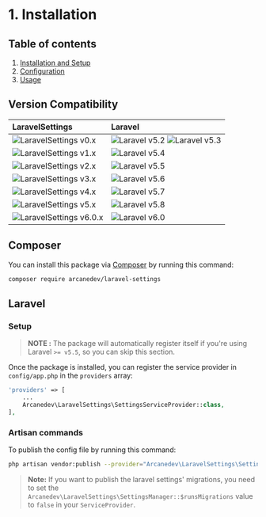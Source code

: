 # 1. Installation

## Table of contents

  1. [Installation and Setup](1-Installation-and-Setup.md)
  2. [Configuration](2-Configuration.md)
  3. [Usage](3-Usage.md)

## Version Compatibility

| LaravelSettings                                   | Laravel                                                   |
|:--------------------------------------------------|:----------------------------------------------------------|
| ![LaravelSettings v0.x][laravel_settings_0_x]     | ![Laravel v5.2][laravel_5_2] ![Laravel v5.3][laravel_5_3] |
| ![LaravelSettings v1.x][laravel_settings_1_x]     | ![Laravel v5.4][laravel_5_4]                              |
| ![LaravelSettings v2.x][laravel_settings_2_x]     | ![Laravel v5.5][laravel_5_5]                              |
| ![LaravelSettings v3.x][laravel_settings_3_x]     | ![Laravel v5.6][laravel_5_6]                              |
| ![LaravelSettings v4.x][laravel_settings_4_x]     | ![Laravel v5.7][laravel_5_7]                              |
| ![LaravelSettings v5.x][laravel_settings_5_x]     | ![Laravel v5.8][laravel_5_8]                              |
| ![LaravelSettings v6.0.x][laravel_settings_6_0_x] | ![Laravel v6.0][laravel_6_0]                              |

[laravel_5_2]:  https://img.shields.io/badge/v5.2-supported-brightgreen.svg?style=flat-square "Laravel v5.2"
[laravel_5_3]:  https://img.shields.io/badge/v5.3-supported-brightgreen.svg?style=flat-square "Laravel v5.3"
[laravel_5_4]:  https://img.shields.io/badge/v5.4-supported-brightgreen.svg?style=flat-square "Laravel v5.4"
[laravel_5_5]:  https://img.shields.io/badge/v5.5-supported-brightgreen.svg?style=flat-square "Laravel v5.5"
[laravel_5_6]:  https://img.shields.io/badge/v5.6-supported-brightgreen.svg?style=flat-square "Laravel v5.6"
[laravel_5_7]:  https://img.shields.io/badge/v5.7-supported-brightgreen.svg?style=flat-square "Laravel v5.7"
[laravel_5_8]:  https://img.shields.io/badge/v5.8-supported-brightgreen.svg?style=flat-square "Laravel v5.8"
[laravel_5_8]:  https://img.shields.io/badge/v5.8-supported-brightgreen.svg?style=flat-square "Laravel v5.8"
[laravel_6_0]:  https://img.shields.io/badge/v6.0-supported-brightgreen.svg?style=flat-square "Laravel v6.0"

[laravel_settings_0_x]: https://img.shields.io/badge/version-0.*-blue.svg?style=flat-square "LaravelSettings v0.*"
[laravel_settings_1_x]: https://img.shields.io/badge/version-1.*-blue.svg?style=flat-square "LaravelSettings v1.*"
[laravel_settings_2_x]: https://img.shields.io/badge/version-2.*-blue.svg?style=flat-square "LaravelSettings v2.*"
[laravel_settings_3_x]: https://img.shields.io/badge/version-3.*-blue.svg?style=flat-square "LaravelSettings v3.*"
[laravel_settings_4_x]: https://img.shields.io/badge/version-4.*-blue.svg?style=flat-square "LaravelSettings v4.*"
[laravel_settings_5_x]: https://img.shields.io/badge/version-5.*-blue.svg?style=flat-square "LaravelSettings v5.*"
[laravel_settings_6_0_x]: https://img.shields.io/badge/version-6.0.*-blue.svg?style=flat-square "LaravelSettings v6.0.*"

## Composer

You can install this package via [Composer](http://getcomposer.org/) by running this command:

```bash
composer require arcanedev/laravel-settings
```

## Laravel

### Setup

> **NOTE :** The package will automatically register itself if you're using Laravel `>= v5.5`, so you can skip this section.

Once the package is installed, you can register the service provider in `config/app.php` in the `providers` array:

```php
'providers' => [
    ...
    Arcanedev\LaravelSettings\SettingsServiceProvider::class,
],
```

### Artisan commands

To publish the config file by running this command:

```bash
php artisan vendor:publish --provider="Arcanedev\LaravelSettings\SettingsServiceProvider"
```

> **Note:** If you want to publish the laravel settings' migrations, you need to set the `Arcanedev\LaravelSettings\SettingsManager::$runsMigrations` value to `false` in your `ServiceProvider`.
